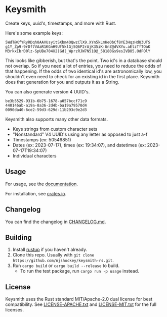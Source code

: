 # Keysmith

Create keys, uuid's, timestamps, and more with Rust.

Here's some example keys:

```text
5WdT@KfYRyRDqh0AAVUsyitSXbm4OQwzClX9.XYn5kLmKeObCf8YE3HqzHdU3UTS
g1Y_Zp9-9rDf7VAaR1KGnH9Uf5klGjSQ6P2rAjK35iK-GnZ@dVXYu.aElzTfTOaK
M3rkxIbrD0lz-SpUBe704X2)Gd(_WprzRJW7N51O@_58180Gs9esIVBO5.OdFOlY
```

This looks like gibberish, but that's the point.
Two id's in a database should not overlap.
So if you need a lot of entries, you need to reduce the odds of that happening.
If the odds of two identical id's are astronomically low,
you shouldn't even need to check for an existing id in the first place.
Keysmith does that generation for you and outputs it as a String.

You can also generate version 4 UUID's.

```text
be3b5529-931b-6b75-1678-a057bccf71c9
440146ab-a19a-8a36-2d4b-ba19a79570d4
0090da40-6ce2-59d3-629d-11b293c9e2d3
```

Keysmith also supports many other data formats.
- Keys strings from custom character sets
- "Nonstandard" V4 UUID's using any letter as opposed to just a-f
- Timestamps (ex: 50546851)
- Dates (ex: 2023-07-17), times (ex: 19:34:07), and datetimes (ex: 2023-07-17T19:34:07)
- Individual characters

## Usage

For usage, see the [documentation](https://docs.rs/keysmith/latest/keysmith/).

For installation, see [crates.io](https://crates.io/crates/keysmith).

## Changelog

You can find the changelog in [CHANGELOG.md](CHANGELOG.md).

## Building

1. Install [rustup](https://www.rust-lang.org/tools/install) if you haven't already.
2. Clone this repo. Usually with `git clone https://github.com/njshockey/keysmith-rs.git`.
3. Run `cargo build` or `cargo build --release` to build.
   - To run the test package, run `cargo run -p usage` instead.

## License

Keysmith uses the Rust standard MIT/Apache-2.0 dual license for best
compatibility. See
[LICENSE-APACHE.txt](LICENSE-APACHE.txt) and [LICENSE-MIT.txt](LICENSE-MIT.txt)
for the full licenses.
